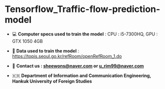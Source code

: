 # Tensorflow_Traffic-flow-prediction-model

- 💻 **Computer specs used to train the model** : 
        CPU : i5-7300HQ, GPU : GTX 1050 4GB

- 📒  **Data used to train the model** : 
        https://topis.seoul.go.kr/refRoom/openRefRoom_1.do

- 📮  **Contact us : sheewons@naver.com or u_rim99@naver.com**

- 🇰🇷  **Department of Information and Communication Engineering, Hankuk University of Foreign Studies**
